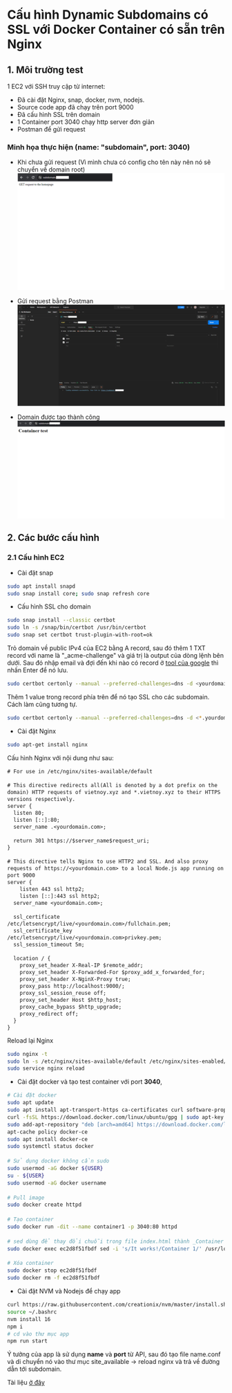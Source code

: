 # Cấu hình Dynamic Subdomains có SSL với Docker Container có sẵn trên Nginx

## 1. Môi trường test

1 EC2 với SSH truy cập từ internet:

- Đã cài đặt Nginx, snap, docker, nvm, nodejs.
- Source code app đã chạy trên port 9000
- Đã cấu hình SSL trên domain
- 1 Container port 3040 chạy http server đơn giản
- Postman để gửi request

### Minh họa thực hiện (name: "subdomain", port: 3040)

- Khi chưa gửi request (Vì mình chưa có config cho tên này nên nó sẽ chuyển về domain root)
  ![chua gui request](./assets/1.png)

- Gửi request bằng Postman
![chua gui request](./assets/2.png)

- Domain được tạo thành công
![tao thanh cong](./assets/3.png)

## 2. Các bước cấu hình

### 2.1 Cấu hình EC2

- Cài đặt snap

```bash
sudo apt install snapd
sudo snap install core; sudo snap refresh core
```

- Cấu hình SSL cho domain

```bash
sudo snap install --classic certbot
sudo ln -s /snap/bin/certbot /usr/bin/certbot
sudo snap set certbot trust-plugin-with-root=ok

```

Trỏ domain về public IPv4 của EC2 bằng A record, sau đó thêm 1 TXT record với name là "_acme-challenge" và giá trị là output của dòng lệnh bên dưới. Sau đó nhập email và đợi đến khi nào có record ở [tool của google](https://toolbox.googleapps.com/apps/dig) thì nhấn Enter để nó lưu.

```bash
sudo certbot certonly --manual --preferred-challenges=dns -d <yourdomain.com> -i nginx
```

Thêm 1 value trong record phía trên để nó tạo SSL cho các subdomain. Cách làm cũng tương tự.

```bash
sudo certbot certonly --manual --preferred-challenges=dns -d <*.yourdomain.com> -i nginx
```

- Cài đặt Nginx

```bash
sudo apt-get install nginx
```

Cấu hình Nginx với nội dung như sau:

``` nginx
# For use in /etc/nginx/sites-available/default

# This directive redirects all(All is denoted by a dot prefix on the domain) HTTP requests of vietnoy.xyz and *.vietnoy.xyz to their HTTPS versions respectively.
server {
  listen 80;
  listen [::]:80;
  server_name .<yourdomain.com>;

  return 301 https://$server_name$request_uri;
}

# This directive tells Nginx to use HTTP2 and SSL. And also proxy requests of https://<yourdomain.com> to a local Node.js app running on port 9000
server {
    listen 443 ssl http2;
    listen [::]:443 ssl http2;
  server_name <yourdomain.com>;

  ssl_certificate /etc/letsencrypt/live/<yourdomain.com>/fullchain.pem;
  ssl_certificate_key /etc/letsencrypt/live/<yourdomain.com>privkey.pem;
  ssl_session_timeout 5m;

  location / {
    proxy_set_header X-Real-IP $remote_addr;
    proxy_set_header X-Forwarded-For $proxy_add_x_forwarded_for;
    proxy_set_header X-NginX-Proxy true;
    proxy_pass http://localhost:9000/;
    proxy_ssl_session_reuse off;
    proxy_set_header Host $http_host;
    proxy_cache_bypass $http_upgrade;
    proxy_redirect off;
  }
}
```

Reload lại Nginx
``` bash
sudo nginx -t
sudo ln -s /etc/nginx/sites-available/default /etc/nginx/sites-enabled/
sudo service nginx reload
```

- Cài đặt docker và tạo test container với port __3040__, 

```bash
# Cài đặt docker
sudo apt update
sudo apt install apt-transport-https ca-certificates curl software-properties-common
curl -fsSL https://download.docker.com/linux/ubuntu/gpg | sudo apt-key add -
sudo add-apt-repository "deb [arch=amd64] https://download.docker.com/linux/ubuntu focal stable"
apt-cache policy docker-ce
sudo apt install docker-ce
sudo systemctl status docker

# Sử dụng docker không cần sudo
sudo usermod -aG docker ${USER}
su - ${USER}
sudo usermod -aG docker username

# Pull image
sudo docker create httpd

# Tạo container
sudo docker run -dit --name container1 -p 3040:80 httpd

# sed dùng để thay đổi chuỗi trong file index.html thành _Container 1_ để dễ phân biệt
sudo docker exec ec2d8f51fbdf sed -i 's/It works!/Container 1/' /usr/local/apache2/htdocs/index.html

# Xóa container
sudo docker stop ec2d8f51fbdf
sudo docker rm -f ec2d8f51fbdf
```

- Cài đặt NVM và Nodejs để chạy app

```bash
curl https://raw.githubusercontent.com/creationix/nvm/master/install.sh | bash
source ~/.bashrc
nvm install 16
npm i
# cd vào thư mục app
npm run start
```

Ý tưởng của app là sử dụng __name__ và __port__ từ API, sau đó tạo file name.conf và di chuyển nó vào thư mục site_available -> reload nginx và trả về đường dẫn tới subdomain.

Tài liệu [ở đây](https://blog.logrocket.com/how-to-build-web-app-with-multiple-subdomains-nginx/)